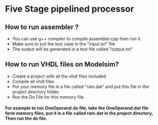 # Five Stage pipelined processor
## How to run assembler ?
- You can use g++ compiler to compile assembler.cpp then run it.
- Make sure to put the test case in the "input.txt" file
- The output will be generated in a text file called "output.txt"

## How to run VHDL files on Modelsim?
- Create a project with all the vhdl files included
- Compile all vhdl files
- Put your memory file in a file called "ram.dat" and put this file in the project directory folder.
- Run the Do File for this memory file.
#### For example to run OneOperand.do file, take the OneOperand.dat file form memory files, put it in a file called ram.dat in the project directory, Then run the do file.
